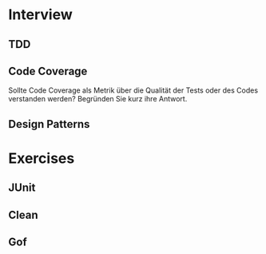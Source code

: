 # Interview

## TDD

## Code Coverage
Sollte Code Coverage als Metrik über die Qualität der Tests oder des Codes
verstanden werden? Begründen Sie kurz ihre Antwort.

## Design Patterns
 
# Exercises

## JUnit
## Clean
## Gof